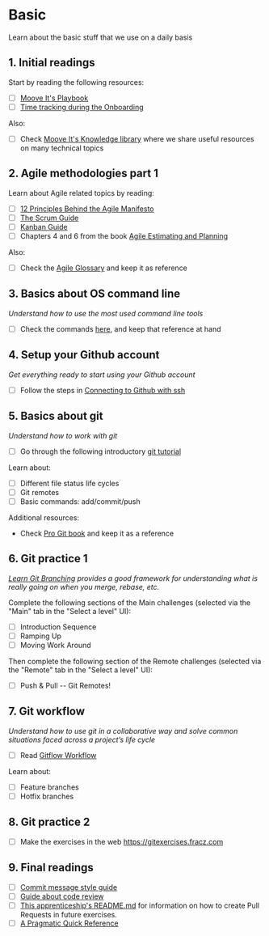 # Basic

Learn about the basic stuff that we use on a daily basis

## 1. Initial readings

Start by reading the following resources:

- [ ] [Moove It's Playbook](https://moove-it.com/playbook)
- [ ] [Time tracking during the Onboarding](https://mooveit.atlassian.net/wiki/spaces/ENG/pages/2413494422/Time+tracking)

Also:

- [ ] Check [Moove It's Knowledge library](https://mooveit.atlassian.net/wiki/spaces/ENG/pages/2413494578/Knowledge) where we share useful resources on many technical topics

## 2. Agile methodologies part 1

Learn about Agile related topics by reading:

- [ ] [12 Principles Behind the Agile Manifesto](https://www.agilealliance.org/agile101/12-principles-behind-the-agile-manifesto/)
- [ ] [The Scrum Guide](https://scrumguides.org/docs/scrumguide/v2020/2020-Scrum-Guide-US.pdf)
- [ ] [Kanban Guide](https://drive.google.com/file/d/1tnL_vREsZ36zfMvdVo2V8TL2pfCI1ez-/view)
- [ ] Chapters 4 and 6 from the book [Agile Estimating and Planning](https://drive.google.com/file/d/1a-p3vyxA02MMSS7LrpxKOltsE7UPEait/view)

Also:

- [ ] Check the [Agile Glossary](https://www.agilealliance.org/agile101/agile-glossary/) and keep it as reference

## 3. Basics about OS command line

*Understand how to use the most used command line tools*

- [ ] Check the commands [here](https://dev.to/awwsmm/101-bash-commands-and-tips-for-beginners-to-experts-30je), and keep that reference at hand

## 4. Setup your Github account

*Get everything ready to start using your Github account*

- [ ] Follow the steps in [Connecting to Github with ssh](https://help.github.com/articles/connecting-to-github-with-ssh/)

## 5. Basics about git

*Understand how to work with git*

- [ ] Go through the following introductory [git tutorial](https://mooveit.atlassian.net/wiki/spaces/ENG/pages/2413495300/Introduction+to+Git)

Learn about:

- [ ] Different file status life cycles
- [ ] Git remotes
- [ ] Basic commands: add/commit/push

Additional resources:

- Check [Pro Git book](https://git-scm.com/book/en/v2) and keep it as a reference

## 6. Git practice 1

*[Learn Git Branching](https://learngitbranching.js.org/) provides a good framework for understanding what is really going on when you merge, rebase, etc.*

Complete the following sections of the Main challenges (selected via the "Main" tab in the "Select a level" UI):

- [ ] Introduction Sequence
- [ ] Ramping Up
- [ ] Moving Work Around

Then complete the following section of the Remote challenges (selected via the "Remote" tab in the "Select a level" UI):

- [ ] Push & Pull -- Git Remotes!

## 7. Git workflow

*Understand how to use git in a collaborative way and solve common situations faced across a project’s life cycle*

- [ ] Read [Gitflow Workflow](https://www.atlassian.com/git/tutorials/comparing-workflows/gitflow-workflow)

Learn about:

- [ ] Feature branches
- [ ] Hotfix branches

## 8. Git practice 2

- [ ] Make the exercises in the web https://gitexercises.fracz.com

## 9. Final readings

- [ ] [Commit message style guide](https://github.com/moove-it/guides/tree/master/style/commit-message)
- [ ] [Guide about code review](https://github.com/moove-it/guides/tree/master/code-review#code-review)
- [ ] [This apprenticeship's README.md](https://github.com/moove-it/apprenticeship/blob/master/README.md#creating-pull-requests) for information on how to create Pull Requests in future exercises.
- [ ] [A Pragmatic Quick Reference](https://blog.codinghorror.com/a-pragmatic-quick-reference)
